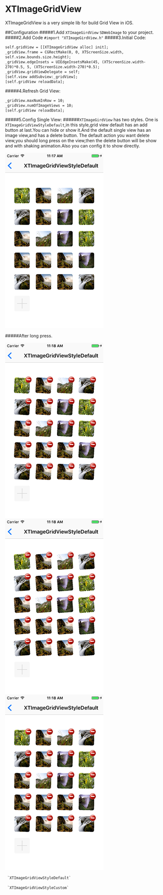 XTImageGridView
===============

XTImageGridView is a very simple lib for build Grid View in iOS.


##Configuration
#####1.Add `XTImageGirdView` `SDWebImage` to your project.
#####2.Add Code `#import "XTImageGirdView.h"`
#####3.Initial Code:
```
self.gridView = [[XTImageGridView alloc] init];
_gridView.frame = CGRectMake(0, 0, XTScreenSize.width, self.view.bounds.size.height);
_gridView.edgeInsets = UIEdgeInsetsMake(45, (XTScreenSize.width-270)*0.5, 5, (XTScreenSize.width-270)*0.5);
_gridView.gridViewDelegate = self;
[self.view addSubview:_gridView];
[self.gridView reloadData];
```
#####4.Refresh Grid View:
```
_gridView.maxNumInRow = 10;
_gridView.numOfImageViews = 10;
[self.gridView reloadData];
```
#####5.Config Single View:
######`XTImageGirdView` has two styles.
One is `XTImageGridViewStyleDefault`,in this style,grid view default has an 
add button at last.You can hide or show it.And the default single view has an image view,and has a delete button.
The default action you want delete view,you should long press on the view,then the delete button will be show and with
shaking animation.Also you can config it to show directly.

![Default](https://github.com/ronniechen888/XTImageGridView/blob/master/Document/gridview.png)

#####After long press.

![Animation1](https://github.com/ronniechen888/XTImageGridView/blob/master/Document/gridview_after_long_press1.png)
![Animation2](https://github.com/ronniechen888/XTImageGridView/blob/master/Document/gridview_after_long_press2.png)
![Animation3](https://github.com/ronniechen888/XTImageGridView/blob/master/Document/gridview_after_long_press3.png)

     `XTImageGridViewStyleDefault`
     
     `XTImageGridViewStyleCustom`

